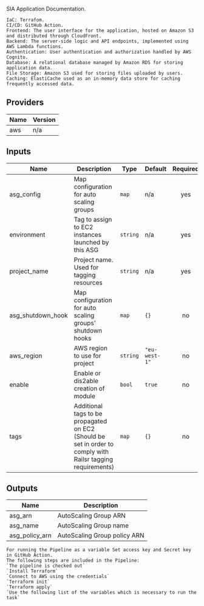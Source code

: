 SIA Application Documentation.

```
IaC: Terrafom.  
CI/CD: GitHub Action.
Frontend: The user interface for the application, hosted on Amazon S3 and distributed through CloudFront.
Backend: The server-side logic and API endpoints, implemented using AWS Lambda functions.
Authentication: User authentication and authorization handled by AWS Cognito.
Database: A relational database managed by Amazon RDS for storing application data.
File Storage: Amazon S3 used for storing files uploaded by users.
Caching: ElastiCache used as an in-memory data store for caching frequently accessed data.

```

## Providers

| Name | Version |
|------|---------|
| aws | n/a |

## Inputs

| Name                | Description                                                                                                 | Type     | Default       | Required |
|---------------------|-------------------------------------------------------------------------------------------------------------|----------|---------------|:-----:|
| asg\_config         | Map configuration for auto scaling groups                                                                   | `map`    | n/a           | yes |
| environment         | Tag to assign to EC2 instances launched by this ASG                                                         | `string` | n/a           | yes |
| project\_name       | Project name. Used for tagging resources                                                                    | `string` | n/a           | yes |
| asg\_shutdown\_hook | Map configuration for auto scaling groups' shutdown hooks                                                   | `map`    | `{}`          | no |
| aws\_region         | AWS region to use for project                                                                               | `string` | `"eu-west-1"` | no |
| enable              | Enable or dis2able creation of module                                                                       | `bool`   | `true`        | no |
| tags                | Additional tags to be propagated on EC2 (Should be set in order to comply with Railsr tagging requirements) | `map`    | `{}`          | no |

## Outputs

| Name | Description |
|------|-------------|
| asg\_arn | AutoScaling Group ARN |
| asg\_name | AutoScaling Group name |
| asg\_policy\_arn | AutoScaling Group policy ARN |


```
For running the Pipeline as a variable Set access key and Secret key in GitHub Action. 
The following steps are included in the Pipeline:
`The pipeline is checked out`
`Install Terraform`
`Connect to AWS using the credentials`
`Terraform init`
`Terraform apply`
`Use the following list of the variables which is necessary to run the task`

```
